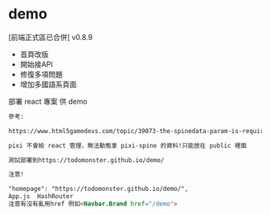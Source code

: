 # demo

[前端正式區已合併] v0.8.9
- 首頁改版
- 開始接API
- 修復多項問題
- 增加多國語系頁面

部署 react 專案 供 demo

```md
參考:

https://www.html5gamedevs.com/topic/39073-the-spinedata-param-is-required-in-pixie-spine-project-help-help/page/2/

pixi 不會給 react 管理，無法動態拿 pixi-spine 的資料!只能放在 public 裡面

測試部署到https://todomonster.github.io/demo/

注意!

"homepage": "https://todomonster.github.io/demo/",
App.js  HashRouter
注意有沒有亂用href 例如<Navbar.Brand href="/demo">
```
